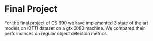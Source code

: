 # Final Project
For the final project of CS 690 we have implemented 3 state of the art models on KITTI dataset on a gtx 3080 machine. We compared their performances on regular object detection metrics. 
